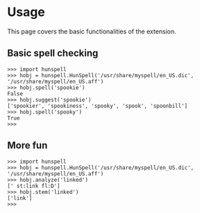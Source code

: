 # Usage #

This page covers the basic functionalities of the extension.

## Basic spell checking ##

```
>>> import hunspell
>>> hobj = hunspell.HunSpell('/usr/share/myspell/en_US.dic', '/usr/share/myspell/en_US.aff')
>>> hobj.spell('spookie')
False
>>> hobj.suggest('spookie')
['spookier', 'spookiness', 'spooky', 'spook', 'spoonbill']
>>> hobj.spell('spooky')
True
>>>
```

## More fun ##

```
>>> import hunspell
>>> hobj = hunspell.HunSpell('/usr/share/myspell/en_US.dic', '/usr/share/myspell/en_US.aff')
>>> hobj.analyze('linked')
[' st:link fl:D']
>>> hobj.stem('linked')
['link']
>>> 
```
